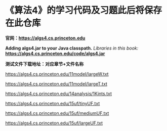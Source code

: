# 《算法4》的学习代码及习题此后将保存在此仓库

**官网：https://algs4.cs.princeton.edu**

**Adding algs4.jar to your Java classpath.**
_Libraries in this book:_ 
**https://algs4.cs.princeton.edu/code/algs4.jar**


**测试文件下载地址：对应章节+文件名称**

https://algs4.cs.princeton.edu/11model/largeW.txt

 https://algs4.cs.princeton.edu/11model/largeT.txt
 
 https://algs4.cs.princeton.edu/14analysis/1Kints.txt
 
 https://algs4.cs.princeton.edu/15uf/tinyUF.txt
 
 https://algs4.cs.princeton.edu/15uf/mediumUF.txt
 
 https://algs4.cs.princeton.edu/15uf/largeUF.txt
 